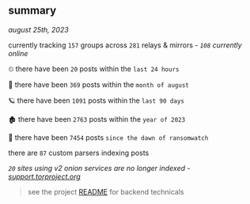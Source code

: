 
## summary
_august 25th, 2023_

currently tracking `157` groups across `281` relays & mirrors - _`108` currently online_

⏲ there have been `20` posts within the `last 24 hours`

🦈 there have been `369` posts within the `month of august`

🪐 there have been `1091` posts within the `last 90 days`

🏚 there have been `2763` posts within the `year of 2023`

🦕 there have been `7454` posts `since the dawn of ransomwatch`

there are `87` custom parsers indexing posts

_`20` sites using v2 onion services are no longer indexed - [support.torproject.org](https://support.torproject.org/onionservices/v2-deprecation/)_

> see the project [README](https://github.com/joshhighet/ransomwatch#ransomwatch--) for backend technicals
